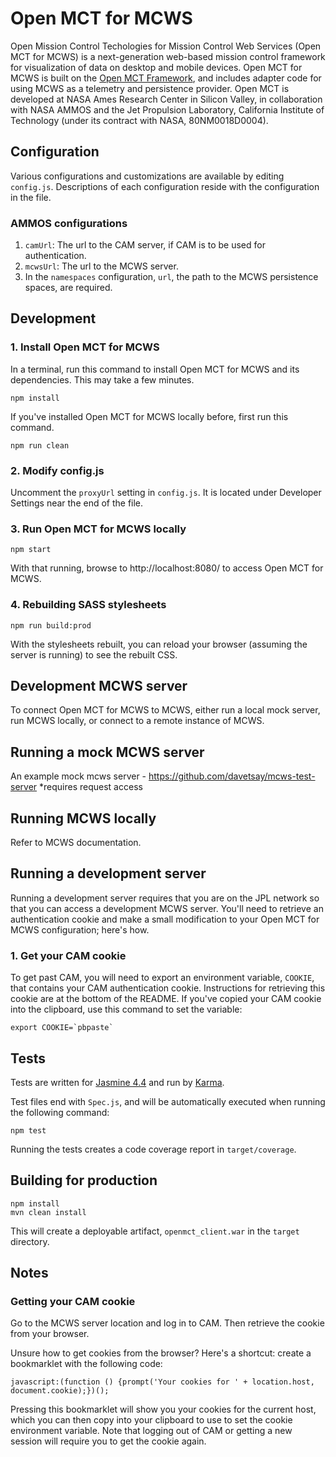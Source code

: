 # Open MCT for MCWS
Open Mission Control Techologies for Mission Control Web Services (Open MCT for MCWS) is a next-generation web-based mission control framework for visualization of data on desktop and mobile devices. Open MCT for MCWS is built on the [Open MCT Framework](https://github.com/nasa/openmct), and includes adapter code for using MCWS as a telemetry and persistence provider. Open MCT is developed at NASA Ames Research Center in Silicon Valley, in collaboration with NASA AMMOS and the Jet Propulsion Laboratory, California Institute of Technology (under its contract with NASA, 80NM0018D0004).

## Configuration
Various configurations and customizations are available by editing `config.js`. Descriptions of each configuration reside with the configuration in the file.

### AMMOS configurations
1. `camUrl`: The url to the CAM server, if CAM is to be used for authentication.
2. `mcwsUrl`: The url to the MCWS server.
3. In the `namespaces` configuration, `url`, the path to the MCWS persistence spaces, are required.

## Development

### 1. Install Open MCT for MCWS
In a terminal, run this command to install Open MCT for MCWS and its dependencies. This may take a few minutes.

    npm install

If you've installed Open MCT for MCWS locally before, first run this command.

    npm run clean

### 2. Modify config.js
Uncomment the `proxyUrl` setting in `config.js`. It is located under Developer 
Settings near the end of the file.

### 3. Run Open MCT for MCWS locally

    npm start

With that running, browse to http://localhost:8080/ to access Open MCT for MCWS.

### 4. Rebuilding SASS stylesheets

    npm run build:prod

With the stylesheets rebuilt, you can reload your browser (assuming the server is running) to see the rebuilt CSS.

## Development MCWS server
To connect Open MCT for MCWS to MCWS, either run a local mock server, run MCWS locally, or connect to a remote instance of MCWS.

## Running a mock MCWS server
An example mock mcws server - https://github.com/davetsay/mcws-test-server
*requires request access

## Running MCWS locally
Refer to MCWS documentation.

## Running a development server
Running a development server requires that you are on the JPL network so that
you can access a development MCWS server. You'll need to retrieve an authentication cookie 
and make a small modification to your Open MCT for MCWS configuration; here's how.
### 1. Get your CAM cookie
To get past CAM, you will need to export an environment variable, 
`COOKIE`, that contains your CAM authentication cookie. Instructions for 
retrieving this cookie are at the bottom of the README. If you've copied
your CAM cookie into the clipboard, use this command to set the variable:

    export COOKIE=`pbpaste`

## Tests

Tests are written for [Jasmine 4.4](https://jasmine.github.io/api/npm/4.4/Jasmine)
and run by [Karma](http://karma-runner.github.io). 

Test files end with `Spec.js`, and will be automatically executed when running the following command:

    npm test

Running the tests creates a code coverage report in `target/coverage`.

## Building for production

    npm install
    mvn clean install

This will create a deployable artifact, `openmct_client.war` in the `target` 
directory.

## Notes

### Getting your CAM cookie

Go to the MCWS server location and log in to CAM.  Then retrieve 
the cookie from your browser.

Unsure how to get cookies from the browser? Here's a shortcut: create a 
bookmarklet with the following code:

    javascript:(function () {prompt('Your cookies for ' + location.host, document.cookie);})();

Pressing this bookmarklet will show you your cookies for the current host, 
which you can then copy into your clipboard to use to set the cookie environment 
variable. Note that logging out of CAM or getting a new session will require you
to get the cookie again.
